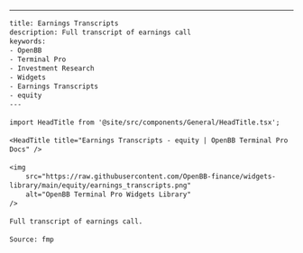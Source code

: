---
    title: Earnings Transcripts
    description: Full transcript of earnings call
    keywords:
    - OpenBB
    - Terminal Pro
    - Investment Research
    - Widgets
    - Earnings Transcripts
    - equity
    ---

    import HeadTitle from '@site/src/components/General/HeadTitle.tsx';

    <HeadTitle title="Earnings Transcripts - equity | OpenBB Terminal Pro Docs" />

    <img
        src="https://raw.githubusercontent.com/OpenBB-finance/widgets-library/main/equity/earnings_transcripts.png"
        alt="OpenBB Terminal Pro Widgets Library"
    />

    Full transcript of earnings call.

    Source: fmp
    
